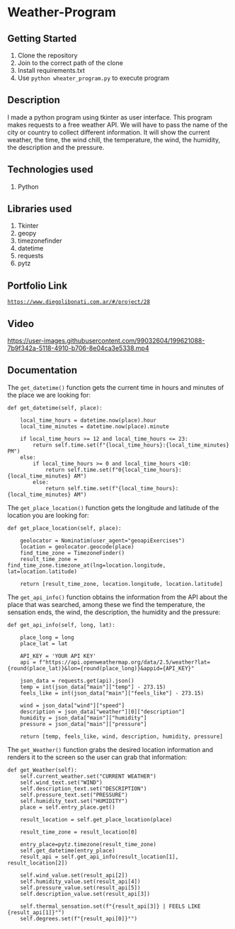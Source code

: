 # Weather-Program

## Getting Started

1. Clone the repository
2. Join to the correct path of the clone
3. Install requirements.txt
4. Use `python wheater_program.py` to execute program

## Description

I made a python program using tkinter as user interface. This program makes requests to a free weather API. We will have to pass the name of the city or country to collect different information. It will show the current weather, the time, the wind chill, the temperature, the wind, the humidity, the description and the pressure.

## Technologies used

1. Python

## Libraries used

1. Tkinter
2. geopy
3. timezonefinder
4. datetime
5. requests
6. pytz

## Portfolio Link

[`https://www.diegolibonati.com.ar/#/project/28`](https://www.diegolibonati.com.ar/#/project/28)

## Video

https://user-images.githubusercontent.com/99032604/199621088-7b9f342a-5118-4910-b706-8e04ca3e5338.mp4

## Documentation

The `get_datetime()` function gets the current time in hours and minutes of the place we are looking for:

```
def get_datetime(self, place):

    local_time_hours = datetime.now(place).hour
    local_time_minutes = datetime.now(place).minute

    if local_time_hours >= 12 and local_time_hours <= 23:
        return self.time.set(f"{local_time_hours}:{local_time_minutes} PM")
    else:
        if local_time_hours >= 0 and local_time_hours <10:
            return self.time.set(f"0{local_time_hours}:{local_time_minutes} AM")
        else:
            return self.time.set(f"{local_time_hours}:{local_time_minutes} AM")
```

The `get_place_location()` function gets the longitude and latitude of the location you are looking for:

```
def get_place_location(self, place):

    geolocator = Nominatim(user_agent="geoapiExercises")
    location = geolocator.geocode(place)
    find_time_zone = TimezoneFinder()
    result_time_zone = find_time_zone.timezone_at(lng=location.longitude, lat=location.latitude)

    return [result_time_zone, location.longitude, location.latitude]
```

The `get_api_info()` function obtains the information from the API about the place that was searched, among these we find the temperature, the sensation ends, the wind, the description, the humidity and the pressure:

```
def get_api_info(self, long, lat):

    place_long = long
    place_lat = lat

    API_KEY = 'YOUR API KEY'
    api = f"https://api.openweathermap.org/data/2.5/weather?lat={round(place_lat)}&lon={round(place_long)}&appid={API_KEY}"

    json_data = requests.get(api).json()
    temp = int(json_data["main"]["temp"] - 273.15)
    feels_like = int(json_data["main"]["feels_like"] - 273.15)

    wind = json_data["wind"]["speed"]
    description = json_data["weather"][0]["description"]
    humidity = json_data["main"]["humidity"]
    pressure = json_data["main"]["pressure"]

    return [temp, feels_like, wind, description, humidity, pressure]
```

The `get_Weather()` function grabs the desired location information and renders it to the screen so the user can grab that information:

```
def get_Weather(self):
    self.current_weather.set("CURRENT WEATHER")
    self.wind_text.set("WIND")
    self.description_text.set("DESCRIPTION")
    self.pressure_text.set("PRESSURE")
    self.humidity_text.set("HUMIDITY")
    place = self.entry_place.get()

    result_location = self.get_place_location(place)

    result_time_zone = result_location[0]

    entry_place=pytz.timezone(result_time_zone)
    self.get_datetime(entry_place)
    result_api = self.get_api_info(result_location[1], result_location[2])

    self.wind_value.set(result_api[2])
    self.humidity_value.set(result_api[4])
    self.pressure_value.set(result_api[5])
    self.description_value.set(result_api[3])

    self.thermal_sensation.set(f"{result_api[3]} | FEELS LIKE {result_api[1]}°")
    self.degrees.set(f"{result_api[0]}°")
```
